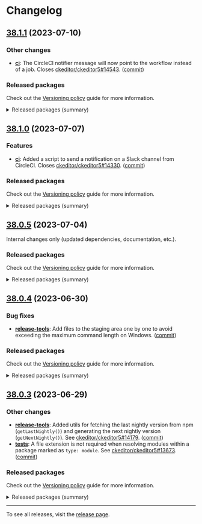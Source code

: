 Changelog
=========

## [38.1.1](https://github.com/ckeditor/ckeditor5-dev/compare/v38.1.0...v38.1.1) (2023-07-10)

### Other changes

* **[ci](https://www.npmjs.com/package/@ckeditor/ckeditor5-dev-ci)**: The CircleCI notifier message will now point to the workflow instead of a job. Closes [ckeditor/ckeditor5#14543](https://github.com/ckeditor/ckeditor5/issues/14543). ([commit](https://github.com/ckeditor/ckeditor5-dev/commit/7ce09eafebcdcd4cbd169e2d9ffb1a1ab9a0140a))

### Released packages

Check out the [Versioning policy](https://ckeditor.com/docs/ckeditor5/latest/framework/guides/support/versioning-policy.html) guide for more information.

<details>
<summary>Released packages (summary)</summary>

Other releases:

* [@ckeditor/ckeditor5-dev-bump-year](https://www.npmjs.com/package/@ckeditor/ckeditor5-dev-bump-year): v38.1.0 => v38.1.1
* [@ckeditor/ckeditor5-dev-ci](https://www.npmjs.com/package/@ckeditor/ckeditor5-dev-ci): v38.1.0 => v38.1.1
* [@ckeditor/ckeditor5-dev-dependency-checker](https://www.npmjs.com/package/@ckeditor/ckeditor5-dev-dependency-checker): v38.1.0 => v38.1.1
* [@ckeditor/ckeditor5-dev-docs](https://www.npmjs.com/package/@ckeditor/ckeditor5-dev-docs): v38.1.0 => v38.1.1
* [@ckeditor/ckeditor5-dev-release-tools](https://www.npmjs.com/package/@ckeditor/ckeditor5-dev-release-tools): v38.1.0 => v38.1.1
* [@ckeditor/ckeditor5-dev-tests](https://www.npmjs.com/package/@ckeditor/ckeditor5-dev-tests): v38.1.0 => v38.1.1
* [@ckeditor/ckeditor5-dev-transifex](https://www.npmjs.com/package/@ckeditor/ckeditor5-dev-transifex): v38.1.0 => v38.1.1
* [@ckeditor/ckeditor5-dev-translations](https://www.npmjs.com/package/@ckeditor/ckeditor5-dev-translations): v38.1.0 => v38.1.1
* [@ckeditor/ckeditor5-dev-utils](https://www.npmjs.com/package/@ckeditor/ckeditor5-dev-utils): v38.1.0 => v38.1.1
* [@ckeditor/ckeditor5-dev-web-crawler](https://www.npmjs.com/package/@ckeditor/ckeditor5-dev-web-crawler): v38.1.0 => v38.1.1
* [@ckeditor/jsdoc-plugins](https://www.npmjs.com/package/@ckeditor/jsdoc-plugins): v38.1.0 => v38.1.1
* [@ckeditor/typedoc-plugins](https://www.npmjs.com/package/@ckeditor/typedoc-plugins): v38.1.0 => v38.1.1
</details>


## [38.1.0](https://github.com/ckeditor/ckeditor5-dev/compare/v38.0.5...v38.1.0) (2023-07-07)

### Features

* **[ci](https://www.npmjs.com/package/@ckeditor/ckeditor5-dev-ci)**: Added a script to send a notification on a Slack channel from CircleCI. Closes [ckeditor/ckeditor5#14330](https://github.com/ckeditor/ckeditor5/issues/14330). ([commit](https://github.com/ckeditor/ckeditor5-dev/commit/208e8b90a4204f2d4e20c4dd252fa972b6a6a0a0))

### Released packages

Check out the [Versioning policy](https://ckeditor.com/docs/ckeditor5/latest/framework/guides/support/versioning-policy.html) guide for more information.

<details>
<summary>Released packages (summary)</summary>

Releases containing new features:

* [@ckeditor/ckeditor5-dev-ci](https://www.npmjs.com/package/@ckeditor/ckeditor5-dev-ci): v38.0.5 => v38.1.0

Other releases:

* [@ckeditor/ckeditor5-dev-bump-year](https://www.npmjs.com/package/@ckeditor/ckeditor5-dev-bump-year): v38.0.5 => v38.1.0
* [@ckeditor/ckeditor5-dev-dependency-checker](https://www.npmjs.com/package/@ckeditor/ckeditor5-dev-dependency-checker): v38.0.5 => v38.1.0
* [@ckeditor/ckeditor5-dev-docs](https://www.npmjs.com/package/@ckeditor/ckeditor5-dev-docs): v38.0.5 => v38.1.0
* [@ckeditor/ckeditor5-dev-release-tools](https://www.npmjs.com/package/@ckeditor/ckeditor5-dev-release-tools): v38.0.5 => v38.1.0
* [@ckeditor/ckeditor5-dev-tests](https://www.npmjs.com/package/@ckeditor/ckeditor5-dev-tests): v38.0.5 => v38.1.0
* [@ckeditor/ckeditor5-dev-transifex](https://www.npmjs.com/package/@ckeditor/ckeditor5-dev-transifex): v38.0.5 => v38.1.0
* [@ckeditor/ckeditor5-dev-translations](https://www.npmjs.com/package/@ckeditor/ckeditor5-dev-translations): v38.0.5 => v38.1.0
* [@ckeditor/ckeditor5-dev-utils](https://www.npmjs.com/package/@ckeditor/ckeditor5-dev-utils): v38.0.5 => v38.1.0
* [@ckeditor/ckeditor5-dev-web-crawler](https://www.npmjs.com/package/@ckeditor/ckeditor5-dev-web-crawler): v38.0.5 => v38.1.0
* [@ckeditor/jsdoc-plugins](https://www.npmjs.com/package/@ckeditor/jsdoc-plugins): v38.0.5 => v38.1.0
* [@ckeditor/typedoc-plugins](https://www.npmjs.com/package/@ckeditor/typedoc-plugins): v38.0.5 => v38.1.0
</details>


## [38.0.5](https://github.com/ckeditor/ckeditor5-dev/compare/v38.0.4...v38.0.5) (2023-07-04)

Internal changes only (updated dependencies, documentation, etc.).

### Released packages

Check out the [Versioning policy](https://ckeditor.com/docs/ckeditor5/latest/framework/guides/support/versioning-policy.html) guide for more information.

<details>
<summary>Released packages (summary)</summary>

Other releases:

* [@ckeditor/ckeditor5-dev-bump-year](https://www.npmjs.com/package/@ckeditor/ckeditor5-dev-bump-year): v38.0.4 => v38.0.5
* [@ckeditor/ckeditor5-dev-ci](https://www.npmjs.com/package/@ckeditor/ckeditor5-dev-ci): v38.0.4 => v38.0.5
* [@ckeditor/ckeditor5-dev-dependency-checker](https://www.npmjs.com/package/@ckeditor/ckeditor5-dev-dependency-checker): v38.0.4 => v38.0.5
* [@ckeditor/ckeditor5-dev-docs](https://www.npmjs.com/package/@ckeditor/ckeditor5-dev-docs): v38.0.4 => v38.0.5
* [@ckeditor/ckeditor5-dev-release-tools](https://www.npmjs.com/package/@ckeditor/ckeditor5-dev-release-tools): v38.0.4 => v38.0.5
* [@ckeditor/ckeditor5-dev-tests](https://www.npmjs.com/package/@ckeditor/ckeditor5-dev-tests): v38.0.4 => v38.0.5
* [@ckeditor/ckeditor5-dev-transifex](https://www.npmjs.com/package/@ckeditor/ckeditor5-dev-transifex): v38.0.4 => v38.0.5
* [@ckeditor/ckeditor5-dev-translations](https://www.npmjs.com/package/@ckeditor/ckeditor5-dev-translations): v38.0.4 => v38.0.5
* [@ckeditor/ckeditor5-dev-utils](https://www.npmjs.com/package/@ckeditor/ckeditor5-dev-utils): v38.0.4 => v38.0.5
* [@ckeditor/ckeditor5-dev-web-crawler](https://www.npmjs.com/package/@ckeditor/ckeditor5-dev-web-crawler): v38.0.4 => v38.0.5
* [@ckeditor/jsdoc-plugins](https://www.npmjs.com/package/@ckeditor/jsdoc-plugins): v38.0.4 => v38.0.5
* [@ckeditor/typedoc-plugins](https://www.npmjs.com/package/@ckeditor/typedoc-plugins): v38.0.4 => v38.0.5
</details>


## [38.0.4](https://github.com/ckeditor/ckeditor5-dev/compare/v38.0.3...v38.0.4) (2023-06-30)

### Bug fixes

* **[release-tools](https://www.npmjs.com/package/@ckeditor/ckeditor5-dev-release-tools)**: Add files to the staging area one by one to avoid exceeding the maximum command length on Windows. ([commit](https://github.com/ckeditor/ckeditor5-dev/commit/04834b6bc427398e2673aa05e86515650b061bdf))

### Released packages

Check out the [Versioning policy](https://ckeditor.com/docs/ckeditor5/latest/framework/guides/support/versioning-policy.html) guide for more information.

<details>
<summary>Released packages (summary)</summary>

Other releases:

* [@ckeditor/ckeditor5-dev-bump-year](https://www.npmjs.com/package/@ckeditor/ckeditor5-dev-bump-year): v38.0.3 => v38.0.4
* [@ckeditor/ckeditor5-dev-ci](https://www.npmjs.com/package/@ckeditor/ckeditor5-dev-ci): v38.0.3 => v38.0.4
* [@ckeditor/ckeditor5-dev-dependency-checker](https://www.npmjs.com/package/@ckeditor/ckeditor5-dev-dependency-checker): v38.0.3 => v38.0.4
* [@ckeditor/ckeditor5-dev-docs](https://www.npmjs.com/package/@ckeditor/ckeditor5-dev-docs): v38.0.3 => v38.0.4
* [@ckeditor/ckeditor5-dev-release-tools](https://www.npmjs.com/package/@ckeditor/ckeditor5-dev-release-tools): v38.0.3 => v38.0.4
* [@ckeditor/ckeditor5-dev-tests](https://www.npmjs.com/package/@ckeditor/ckeditor5-dev-tests): v38.0.3 => v38.0.4
* [@ckeditor/ckeditor5-dev-transifex](https://www.npmjs.com/package/@ckeditor/ckeditor5-dev-transifex): v38.0.3 => v38.0.4
* [@ckeditor/ckeditor5-dev-translations](https://www.npmjs.com/package/@ckeditor/ckeditor5-dev-translations): v38.0.3 => v38.0.4
* [@ckeditor/ckeditor5-dev-utils](https://www.npmjs.com/package/@ckeditor/ckeditor5-dev-utils): v38.0.3 => v38.0.4
* [@ckeditor/ckeditor5-dev-web-crawler](https://www.npmjs.com/package/@ckeditor/ckeditor5-dev-web-crawler): v38.0.3 => v38.0.4
* [@ckeditor/jsdoc-plugins](https://www.npmjs.com/package/@ckeditor/jsdoc-plugins): v38.0.3 => v38.0.4
* [@ckeditor/typedoc-plugins](https://www.npmjs.com/package/@ckeditor/typedoc-plugins): v38.0.3 => v38.0.4
</details>


## [38.0.3](https://github.com/ckeditor/ckeditor5-dev/compare/v38.0.2...v38.0.3) (2023-06-29)

### Other changes

* **[release-tools](https://www.npmjs.com/package/@ckeditor/ckeditor5-dev-release-tools)**: Added utils for fetching the last nightly version from npm (`getLastNightly()`) and generating the next nightly version (`getNextNightly()`). See [ckeditor/ckeditor5#14179](https://github.com/ckeditor/ckeditor5/issues/14179). ([commit](https://github.com/ckeditor/ckeditor5-dev/commit/771d6dc1fc1f6aaa0d4977a1709be5b8ff83b658))
* **[tests](https://www.npmjs.com/package/@ckeditor/ckeditor5-dev-tests)**: A file extension is not required when resolving modules within a package marked as `type: module`. See [ckeditor/ckeditor5#13673](https://github.com/ckeditor/ckeditor5/issues/13673). ([commit](https://github.com/ckeditor/ckeditor5-dev/commit/efcf0094a16a2665eef9bdad63a2d1c2833c71d5))

### Released packages

Check out the [Versioning policy](https://ckeditor.com/docs/ckeditor5/latest/framework/guides/support/versioning-policy.html) guide for more information.

<details>
<summary>Released packages (summary)</summary>

Other releases:

* [@ckeditor/ckeditor5-dev-bump-year](https://www.npmjs.com/package/@ckeditor/ckeditor5-dev-bump-year): v38.0.2 => v38.0.3
* [@ckeditor/ckeditor5-dev-ci](https://www.npmjs.com/package/@ckeditor/ckeditor5-dev-ci): v38.0.2 => v38.0.3
* [@ckeditor/ckeditor5-dev-dependency-checker](https://www.npmjs.com/package/@ckeditor/ckeditor5-dev-dependency-checker): v38.0.2 => v38.0.3
* [@ckeditor/ckeditor5-dev-docs](https://www.npmjs.com/package/@ckeditor/ckeditor5-dev-docs): v38.0.2 => v38.0.3
* [@ckeditor/ckeditor5-dev-release-tools](https://www.npmjs.com/package/@ckeditor/ckeditor5-dev-release-tools): v38.0.2 => v38.0.3
* [@ckeditor/ckeditor5-dev-tests](https://www.npmjs.com/package/@ckeditor/ckeditor5-dev-tests): v38.0.2 => v38.0.3
* [@ckeditor/ckeditor5-dev-transifex](https://www.npmjs.com/package/@ckeditor/ckeditor5-dev-transifex): v38.0.2 => v38.0.3
* [@ckeditor/ckeditor5-dev-translations](https://www.npmjs.com/package/@ckeditor/ckeditor5-dev-translations): v38.0.2 => v38.0.3
* [@ckeditor/ckeditor5-dev-utils](https://www.npmjs.com/package/@ckeditor/ckeditor5-dev-utils): v38.0.2 => v38.0.3
* [@ckeditor/ckeditor5-dev-web-crawler](https://www.npmjs.com/package/@ckeditor/ckeditor5-dev-web-crawler): v38.0.2 => v38.0.3
* [@ckeditor/jsdoc-plugins](https://www.npmjs.com/package/@ckeditor/jsdoc-plugins): v38.0.2 => v38.0.3
* [@ckeditor/typedoc-plugins](https://www.npmjs.com/package/@ckeditor/typedoc-plugins): v38.0.2 => v38.0.3
</details>

---

To see all releases, visit the [release page](https://github.com/ckeditor/ckeditor5-dev/releases).
